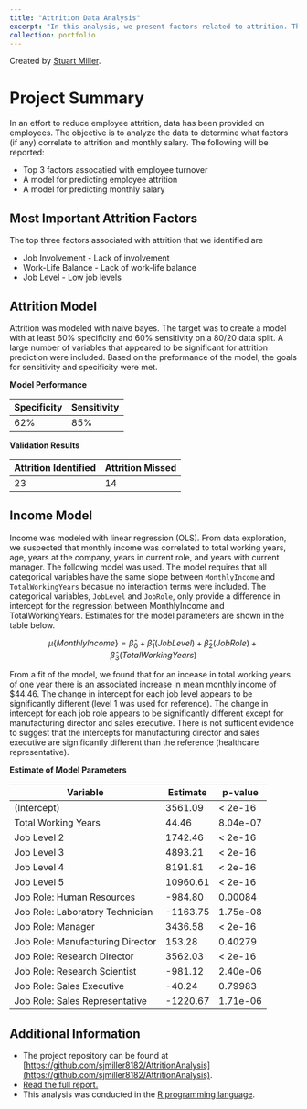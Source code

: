 ```yaml
---
title: "Attrition Data Analysis"
excerpt: "In this analysis, we present factors related to attrition. Three top factors are presented and relations to other factors are described. Models for attrition and income are presented along with a discussion on performance. Results of the income modeling are interpreted. Finally, some other trends in the data are described.<br/><img src='/images/portfolio/attrition_banner.png'>"
collection: portfolio
---
```


Created by [Stuart Miller](https://github.com/sjmiller8182).

# Project Summary

In an effort to reduce employee attrition, data has been provided on employees. 
The objective is to analyze the data to determine what factors (if any) correlate to attrition and monthly salary. 
The following will be reported:

* Top 3 factors assocatied with employee turnover
* A model for predicting employee attrition
* A model for predicting monthly salary


## Most Important Attrition Factors

The top three factors associated with attrition that we identified are

* Job Involvement - Lack of involvement
* Work-Life Balance - Lack of work-life balance
* Job Level - Low job levels

## Attrition Model

Attrition was modeled with naive bayes.
The target was to create a model with at least 60% specificity and 60% sensitivity on a 80/20 data split. 
A large number of variables that appeared to be significant for attrition prediction were included. 
Based on the preformance of the model, the goals for sensitivity and specificity were met.

**Model Performance**

| Specificity | Sensitivity |
|--|--|
| 62% | 85% |


**Validation Results**

| Attrition Identified | Attrition Missed |
|--|--|
| 23 | 14 |

## Income Model

Income was modeled with linear regression (OLS).
From data exploration, we suspected that monthly income was correlated to total working years, age, years at the company, years in current role, and years with current manager. 
The following model was used.
The model requires that all categorical variables have the same slope between `MonthlyIncome` and `TotalWorkingYears` becasue no interaction terms were included. 
The categorical variables, `JobLevel` and `JobRole`, only provide a difference in intercept for the regression between MonthlyIncome and TotalWorkingYears.
Estimates for the model parameters are shown in the table below.

$$
\mu \{MonthlyIncome\}=\hat{\beta}_0+\hat{\beta}_1(JobLevel)+\hat{\beta}_2(JobRole)+\hat{\beta}_3(TotalWorkingYears)
$$


From a fit of the model, we found that for an incease in total working years of one year there is an associated increase in mean monthly income of $44.46.
The change in intercept for each job level appears to be significantly different (level 1 was used for reference). 
The change in intercept for each job role appears to be significantly different except for manufacturing director and sales executive. 
There is not sufficent evidence to suggest that the intercepts for manufacturing director and sales executive are significantly different than the reference (healthcare representative).

**Estimate of Model Parameters**

| Variable | Estimate | p-value | 
|----------|----------|---------|
| (Intercept) | 3561.09 | < 2e-16 | 
| Total Working Years | 44.46 | 8.04e-07 | 
| Job Level 2 | 1742.46 | < 2e-16 | 
| Job Level 3 | 4893.21 | < 2e-16 | 
| Job Level 4 | 8191.81 | < 2e-16 | 
| Job Level 5 | 10960.61 | < 2e-16 | 
| Job Role: Human Resources | -984.80 | 0.00084 | 
| Job Role: Laboratory Technician | -1163.75 | 1.75e-08 | 
| Job Role: Manager | 3436.58 | < 2e-16 | 
| Job Role: Manufacturing Director | 153.28 | 0.40279 | 
| Job Role: Research Director | 3562.03 | < 2e-16 | 
| Job Role: Research Scientist | -981.12 | 2.40e-06 | 
| Job Role: Sales Executive | -40.24 | 0.79983 | 
| Job Role: Sales Representative | -1220.67 | 1.71e-06 | 

## Additional Information

* The project repository can be found at [https://github.com/sjmiller8182/AttritionAnalysis](https://github.com/sjmiller8182/AttritionAnalysis).
* [Read the full report.](https://sjmiller8182.github.io/AttritionAnalysis/reports/CaseStudy2DDS.html)
* This analysis was conducted in the [R programming language](https://www.r-project.org/about.html).

